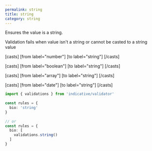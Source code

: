 ```yaml
---
permalink: string
title: string
category: string
---
```


Ensures the value is a string.
 
Validation fails when value isn't a string or cannot be casted
to a string value
 
[casts]
 [from label="number"]
 [to label="string"]
[/casts]
 
[casts]
 [from label="boolean"]
 [to label="string"]
[/casts]
 
[casts]
 [from label="array"]
 [to label="string"]
[/casts]
 
[casts]
 [from label="date"]
 [to label="string"]
[/casts]
 
```ts
import { validations } from 'indicative/validator'
 
const rules = {
  bio: 'string'
}
 
// or
const rules = {
  bio: [
    validations.string()
  ]
}
```